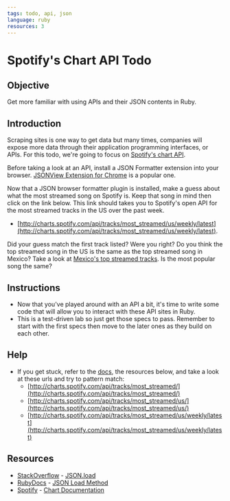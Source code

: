 ```yaml
---
tags: todo, api, json
language: ruby
resources: 3
---
```


# Spotify's Chart API Todo

## Objective

Get more familiar with using APIs and their JSON contents in Ruby.

## Introduction

Scraping sites is one way to get data but many times, companies will expose more data through their application programming interfaces, or APIs. For this todo, we're going to focus on [Spotify's chart API](http://charts.spotify.com/docs).

Before taking a look at an API, install a JSON Formatter extension into your browser. [JSONView Extension for Chrome](https://chrome.google.com/webstore/detail/jsonview/chklaanhfefbnpoihckbnefhakgolnmc?hl=en) is a popular one.

Now that a JSON browser formatter plugin is installed, make a guess about what the most streamed song on Spotify is. Keep that song in mind then click on the link below. This link should takes you to Spotify's open API for the most streamed tracks in the US over the past week.

  * [http://charts.spotify.com/api/tracks/most_streamed/us/weekly/latest](http://charts.spotify.com/api/tracks/most_streamed/us/weekly/latest). 

Did your guess match the first track listed? Were you right? Do you think the top streamed song in the US is the same as the top streamed song in Mexico? Take a look at [Mexico's top streamed tracks](http://charts.spotify.com/api/tracks/most_streamed/mx/weekly/latest). Is the most popular song the same?

## Instructions

* Now that you've played around with an API a bit, it's time to write some code that will allow you to interact with these API sites in Ruby.
* This is a test-driven lab so just get those specs to pass. Remember to start with the first specs then move to the later ones as they build on each other.

## Help

* If you get stuck, refer to the [docs](http://charts.spotify.com/docs), the resources below, and take a look at these urls and try to pattern match: 
  * [http://charts.spotify.com/api/tracks/most_streamed/](http://charts.spotify.com/api/tracks/most_streamed/)
  * [http://charts.spotify.com/api/tracks/most_streamed/us/](http://charts.spotify.com/api/tracks/most_streamed/us/)
  * [http://charts.spotify.com/api/tracks/most_streamed/us/weekly/latest](http://charts.spotify.com/api/tracks/most_streamed/us/weekly/latest)

## Resources
* [StackOverflow](http://stackoverflow.com/) - [JSON.load](http://stackoverflow.com/questions/18581792/ruby-on-rails-and-json-parser-from-url?answertab=votes#tab-top)
* [RubyDocs](http://www.ruby-doc.org/) - [JSON Load Method](http://www.ruby-doc.org/stdlib-2.0.0/libdoc/json/rdoc/JSON.html#method-i-load)
* [Spotify](https://developer.spotify.com/) - [Chart Documentation](http://charts.spotify.com/docs)
